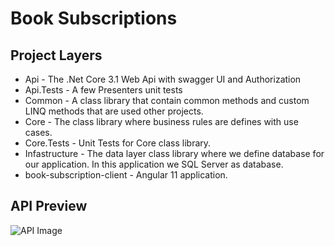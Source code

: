 # Book Subscriptions

## Project Layers

- Api - The .Net Core 3.1 Web Api with swagger UI and Authorization
- Api.Tests - A few Presenters unit tests
- Common - A class library that contain common methods and custom LINQ methods that are used other projects.
- Core - The class library where business rules are defines with use cases.
- Core.Tests - Unit Tests for Core class library.
- Infastructure - The data layer class library where we define database for our application. In this application we SQL Server as database.
- book-subscription-client - Angular 11 application.

## API Preview

![API Image](https://github.com/Menelis/BookSubscription/blob/master/Common/Images/API.gif)